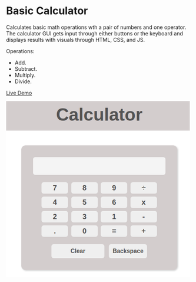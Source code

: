 # Basic Calculator
Calculates basic math operations wth a pair of numbers and one operator. The calculator GUI gets input through either buttons or the keyboard and displays results with visuals through HTML, CSS, and JS.

Operations:
- Add.
- Subtract.
- Multiply.
- Divide.

[Live Demo](https://sarahdavis2.github.io/calculator)

![alt text](./img/calculator.png)